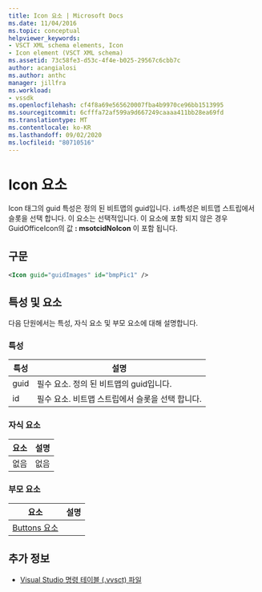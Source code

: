 ```yaml
---
title: Icon 요소 | Microsoft Docs
ms.date: 11/04/2016
ms.topic: conceptual
helpviewer_keywords:
- VSCT XML schema elements, Icon
- Icon element (VSCT XML schema)
ms.assetid: 73c58fe3-d53c-4f4e-b025-29567c6cbb7c
author: acangialosi
ms.author: anthc
manager: jillfra
ms.workload:
- vssdk
ms.openlocfilehash: cf4f8a69e565620007fba4b9970ce96bb1513995
ms.sourcegitcommit: 6cfffa72af599a9d667249caaaa411bb28ea69fd
ms.translationtype: MT
ms.contentlocale: ko-KR
ms.lasthandoff: 09/02/2020
ms.locfileid: "80710516"
---
```

# <a name="icon-element"></a>Icon 요소
Icon 태그의 guid 특성은 정의 된 비트맵의 guid입니다. `id`특성은 비트맵 스트립에서 슬롯을 선택 합니다. 이 요소는 선택적입니다. 이 요소에 포함 되지 않은 경우 GuidOfficeIcon의 값 **: msotcidNoIcon** 이 포함 됩니다.

## <a name="syntax"></a>구문

```xml
<Icon guid="guidImages" id="bmpPic1" />
```

## <a name="attributes-and-elements"></a>특성 및 요소
 다음 단원에서는 특성, 자식 요소 및 부모 요소에 대해 설명합니다.

### <a name="attributes"></a>특성

|특성|설명|
|---------------|-----------------|
|guid|필수 요소. 정의 된 비트맵의 guid입니다.|
|id|필수 요소. 비트맵 스트립에서 슬롯을 선택 합니다.|

### <a name="child-elements"></a>자식 요소

|요소|설명|
|-------------|-----------------|
|없음|없음|

### <a name="parent-elements"></a>부모 요소

|요소|설명|
|-------------|-----------------|
|[Buttons 요소](../extensibility/buttons-element.md)||

## <a name="see-also"></a>추가 정보
- [Visual Studio 명령 테이블 (.vvsct) 파일](../extensibility/internals/visual-studio-command-table-dot-vsct-files.md)
